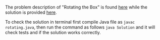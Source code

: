 The problem description of "Rotating the Box" is found [here](https://leetcode.com/problems/rotating-the-box/) while the solution is provided [here](https://github.com/aurimas13/Solutions-To-Problems/blob/main/LeetCode/Java%20Solutions/Rotating%20the%20Box/rotating.java).

To check the solution in terminal first compile Java file as `javac rotating.java`, then run the command as follows `java Solution` and it will check tests and if the solution works correctly.  
